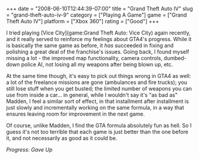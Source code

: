 +++
date = "2008-06-10T12:44:39-07:00"
title = "Grand Theft Auto IV"
slug = "grand-theft-auto-iv-9"
category = ["Playing A Game"]
game = ["Grand Theft Auto IV"]
platform = ["Xbox 360"]
rating = ["Good"]
+++

I tried playing [Vice City](game:Grand Theft Auto: Vice City) again recently, and it really served to reinforce my feelings about GTA4's progress.  While it is basically the same game as before, it <i>has</i> succeeded in fixing and polishing a great deal of the franchise's issues.  Going back, I found myself missing a lot - the improved map functionality, camera controls, dumbed-down police AI, not losing all my weapons after being blown up, etc.

At the same time though, it's easy to pick out things wrong in GTA4 as well: a lot of the freelance missions are gone (ambulances and fire trucks); you still lose stuff when you get busted; the limited number of weapons you can use from inside a car... in general, while I wouldn't say it's "as bad as" Madden, I feel a similar sort of effect, in that installment after installment is just slowly and incrementally working on the same formula, in a way that ensures leaving room for improvement in the next game.

Of course, unlike Madden, I find the GTA formula absolutely fun as hell.  So I guess it's not too terrible that each game is just better than the one before it, and not necessarily as good as it could be.

<i>Progress: Gave Up</i>